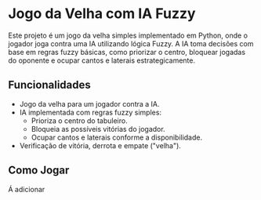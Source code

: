 # Jogo da Velha com IA Fuzzy

Este projeto é um jogo da velha simples implementado em Python, onde o jogador joga contra uma IA utilizando lógica Fuzzy. A IA toma decisões com base em regras fuzzy básicas, como priorizar o centro, bloquear jogadas do oponente e ocupar cantos e laterais estrategicamente.

## Funcionalidades

- Jogo da velha para um jogador contra a IA.
- IA implementada com regras fuzzy simples:
  - Prioriza o centro do tabuleiro.
  - Bloqueia as possíveis vitórias do jogador.
  - Ocupar cantos e laterais conforme a disponibilidade.
- Verificação de vitória, derrota e empate ("velha").

## Como Jogar

Á adicionar
